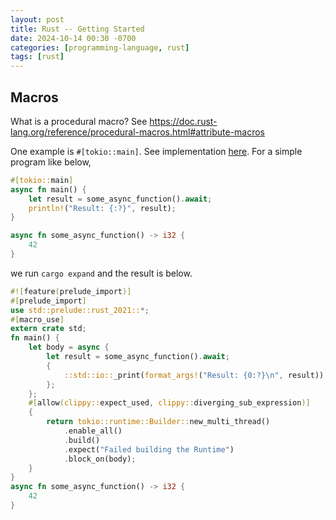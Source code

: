 ```yaml
---
layout: post
title: Rust -- Getting Started
date: 2024-10-14 00:30 -0700
categories: [programming-language, rust]
tags: [rust]
---
```


## Macros

What is a procedural macro? See
<https://doc.rust-lang.org/reference/procedural-macros.html#attribute-macros>

One example is `#[tokio::main]`. See implementation
[here](https://github.com/tokio-rs/tokio/blob/512e9decfb683d22f4a145459142542caa0894c9/tokio-macros/src/lib.rs#L254).
For a simple program like below,

```rust
#[tokio::main]
async fn main() {
    let result = some_async_function().await;
    println!("Result: {:?}", result);
}

async fn some_async_function() -> i32 {
    42
}
```

we run `cargo expand` and the result is below.

```rust
#![feature(prelude_import)]
#[prelude_import]
use std::prelude::rust_2021::*;
#[macro_use]
extern crate std;
fn main() {
    let body = async {
        let result = some_async_function().await;
        {
            ::std::io::_print(format_args!("Result: {0:?}\n", result));
        };
    };
    #[allow(clippy::expect_used, clippy::diverging_sub_expression)]
    {
        return tokio::runtime::Builder::new_multi_thread()
            .enable_all()
            .build()
            .expect("Failed building the Runtime")
            .block_on(body);
    }
}
async fn some_async_function() -> i32 {
    42
}
```

